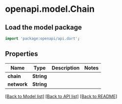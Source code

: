 # openapi.model.Chain

## Load the model package
```dart
import 'package:openapi/api.dart';
```

## Properties
Name | Type | Description | Notes
------------ | ------------- | ------------- | -------------
**chain** | **String** |  | 
**network** | **String** |  | 

[[Back to Model list]](../README.md#documentation-for-models) [[Back to API list]](../README.md#documentation-for-api-endpoints) [[Back to README]](../README.md)


